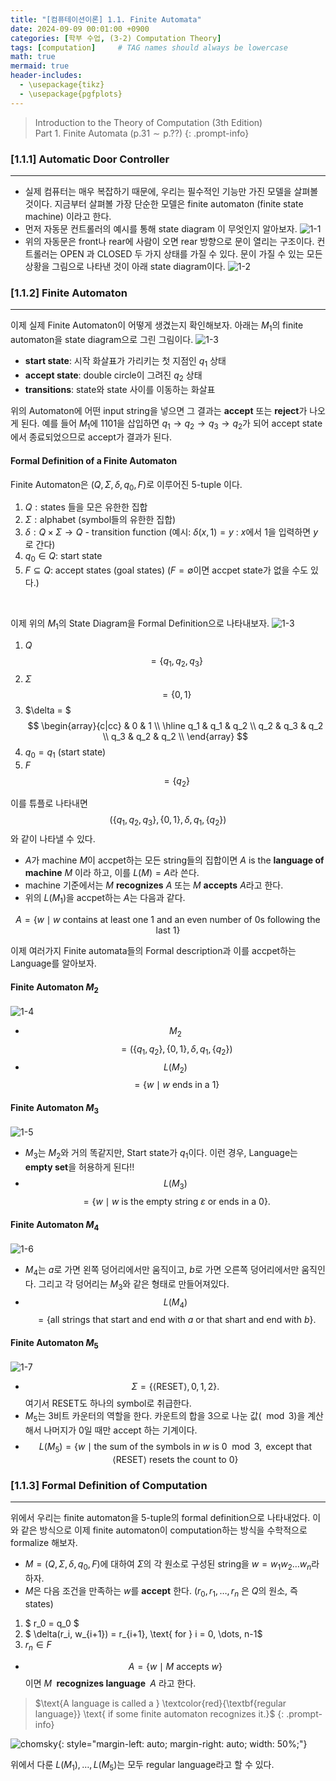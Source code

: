 ```yaml
---
title: "[컴퓨테이션이론] 1.1. Finite Automata"
date: 2024-09-09 00:01:00 +0900
categories: [학부 수업, (3-2) Computation Theory]
tags: [computation]     # TAG names should always be lowercase
math: true
mermaid: true
header-includes: 
  - \usepackage{tikz}
  - \usepackage{pgfplots}
---
```


> $\text{Introduction to the Theory of Computation (3th Edition)}$ <br/>
 $\text{Part 1. Finite Automata} \ (\text{p.}31 \sim \text{p.}??)$
{: .prompt-info}

### [1.1.1] Automatic Door Controller
---
- 실제 컴퓨터는 매우 복잡하기 때문에, 우리는 필수적인 기능만 가진 모델을 살펴볼 것이다. 지금부터 살펴볼 가장 단순한 모델은 $\text{finite automaton (finite state machine)}$ 이라고 한다.
- 먼저 자동문 컨트롤러의 예시를 통해 $\text{state diagram}$ 이 무엇인지 알아보자.
![1-1](assets/img/school_comp/co1-1.png)
- 위의 자동문은 front나 rear에 사람이 오면 rear 방향으로 문이 열리는 구조이다. 컨트롤러는 $\text{OPEN}$ 과 $\text{CLOSED}$ 두 가지 상태를 가질 수 있다. 문이 가질 수 있는 모든 상황을 그림으로 나타낸 것이 아래 $\text{state diagram}$이다.
![1-2](assets/img/school_comp/co1-2.png)

### [1.1.2] Finite Automaton
---
이제 실제 Finite Automaton이 어떻게 생겼는지 확인해보자. 아래는 $M_1$의 $\text{finite automaton}$을 $\text{state diagram}$으로 그린 그림이다.
![1-3](assets/img/school_comp/co1-3.png)
- $\textbf{start state}$: 시작 화살표가 가리키는 첫 지점인 $q_1$ 상태
- $\textbf{accept state}$: double circle이 그려진 $q_2$ 상태
- $\textbf{transitions}$: state와 state 사이를 이동하는 화살표

위의 Automaton에 어떤 input string을 넣으면 그 결과는 $\textbf{accept}$ 또는  $\textbf{reject}$가 나오게 된다. 예를 들어 $M_1$에 $1101$을 삽입하면 $q_1 \rightarrow q_2 \rightarrow q_3 \rightarrow q_2$가 되어 $\text{accept state}$에서 종료되었으므로 $\text{accept}$가 결과가 된다.

#### Formal Definition of a Finite Automaton
Finite Automaton은 $(Q, \Sigma, \delta, q_0, F)$로 이루어진 $\text{5-tuple}$ 이다. 
1. $Q: \text{states}$ 들을 모은 유한한 집합
2. $\Sigma: \text{alphabet}$ (symbol들의 유한한 집합)
3. $\delta: Q \times \Sigma \to Q$ - $\text{transition function}$ (예시: $\delta(x, 1) = y\ :\ x$에서 $1$을 입력하면 $y$로 간다)
4. $q_0 \in Q$: $\text{start state}$
5. $F \subseteq Q$: $\text{accept states (goal states)}$ ($F = \emptyset$이면 accpet state가 없을 수도 있다.)

<br />

이제 위의 $M_1$의 State Diagram을 Formal Definition으로 나타내보자.
![1-3](assets/img/school_comp/co1-3.png)

1. $Q$ $$= \{q_1, q_2, q_3\}$$
2. $\Sigma$ $$= \{0, 1\}$$
3. $\delta = $
$$ 
\begin{array}{c|cc}
    & 0 & 1 \\
    \hline
    q_1 & q_1 & q_2 \\
    q_2 & q_3 & q_2 \\
    q_3 & q_2 & q_2 \\
\end{array}
$$
4. $q_0 = q_1\ (\text{start state})$
5. $F$ $$ = \{q_2\}$$

이를 튜플로 나타내면 $$(\{q_1, q_2, q_3 \}, \{0, 1\}, \delta, q_1, \{ q_2 \})$$와 같이 나타낼 수 있다.

- $A$가 machine $M$이 accpet하는 모든 string들의 집합이면 $A\ \text{is the}\ \textbf{language of machine}\ M$ 이라 하고, 이를 $L(M)=A$라 쓴다.
- machine 기준에서는 $M\ \textbf{recognizes}\ A$ 또는 $M\ \textbf{accepts}\ A$라고 한다.
- 위의 $L(M_1)$을 accpet하는 $A$는 다음과 같다.

$$A = \{w \mid w \text{ contains at least one 1 and an even number of 0s following the last 1}\}$$

이제 여러가지 Finite automata들의 Formal description과 이를 accpet하는 Language를 알아보자.

#### Finite Automaton $M_2$
![1-4](assets/img/school_comp/co1-4.png)

- $$M_2$$ $$= (\{q_1, q_2\}, \{0, 1\}, \delta, q_1, \{q_2\})$$
- $$L(M_2)$$ $$= \{w \mid w\text{ ends in a 1}\}$$

#### Finite Automaton $M_3$
![1-5](assets/img/school_comp/co1-5.png)

- $M_3$는 $M_2$와 거의 똑같지만, Start state가 $q_1$이다. 이런 경우, Language는 **empty set**을 허용하게 된다!!
- $$
L(M_3)$$ $$= \{w \mid w \text{ is the empty string } \varepsilon \text{ or ends in a 0}\}.
$$

#### Finite Automaton $M_4$
![1-6](assets/img/school_comp/co1-6.png)

- $M_4$는 $a$로 가면 왼쪽 덩어리에서만 움직이고, $b$로 가면 오른쪽 덩어리에서만 움직인다. 그리고 각 덩어리는 $M_3$와 같은 형태로 만들어져있다.
- $$
L(M_4)$$ $$= \{\text{all strings that start and end with }a\ \text{or that shart and end with } b\}.
$$

#### Finite Automaton $M_5$
![1-7](assets/img/school_comp/co1-7.png)

- $$
\Sigma = \{\langle \text{RESET} \rangle, 0, 1, 2\}.
$$ 여기서  $\text{RESET}$도 하나의 symbol로 취급한다.
- $M_5$는 $3$비트 카운터의 역할을 한다. 카운트의 합을 3으로 나눈 값($\mod3$)을 계산해서 나머지가 0일 때만 accept 하는 기계이다.
- $$
L(M_5) = \{w \mid \text{the sum of the symbols in } w \text{ is } 0\mod3, \text{ except that } \langle \text{RESET} \rangle \text{ resets the count to 0}\}
$$

### [1.1.3] Formal Definition of Computation
---
위에서 우리는 finite automaton을 $\text{5-tuple}$의 formal definition으로 나타내었다. 이와 같은 방식으로 이제 finite automaton이 computation하는 방식을 수학적으로 formalize 해보자.

- $M = (Q, \Sigma, \delta, q_0, F)$에 대하여 $\Sigma$의 각 원소로 구성된 string을 $w = w_1 w_2 \dots w_n$라 하자.
- $M$은 다음 조건을 만족하는 $w$를 $\textbf{accept}$ 한다. ($r_0, r_1, \dots, r_n$ 은 $Q$의 원소, 즉 states)
1. $ r_0 = q_0 $
2. $ \delta(r_i, w_{i+1}) = r_{i+1}, \text{ for } i = 0, \dots, n-1$
3. $r_n \in F$

- $$A = \{w \mid M\ \text{accepts}\ w \}$$ 이면 $M\ \textbf{ recognizes language }\ A$ 라고 한다.

> $\text{A language is called a } \textcolor{red}{\textbf{regular language}} \text{ if some finite automaton recognizes it.}$
{: .prompt-info}

![chomsky](assets/img/school_comp/chomsky.png){: style="margin-left: auto; margin-right: auto; width: 50%;"}

위에서 다룬 $L(M_1), \dots, L(M_5)$는 모두 $\text{regular language}$라고 할 수 있다.



